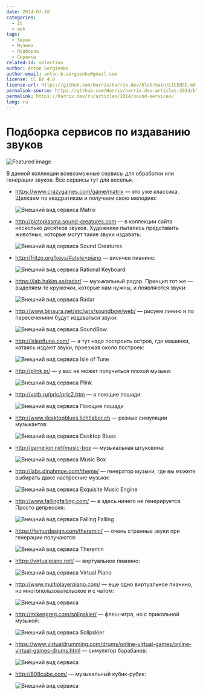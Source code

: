 ```yaml
---
date: 2014-07-18
categories:
  - it
  - web
tags:
  - Звуки
  - Музыка
  - Подборка
  - Сервисы
related-id: selection
author: Anton Sergienko
author-email: anton.b.sergienko@gmail.com
license: CC BY 4.0
license-url: https://github.com/Harrix/harrix.dev/blob/main/LICENSE.md
permalink-source: https://github.com/Harrix/harrix.dev-articles-2014/blob/main/sound-services/sound-services.md
permalink: https://harrix.dev/ru/articles/2014/sound-services/
lang: ru
---
```


# Подборка сервисов по издаванию звуков

![Featured image](featured-image.svg)

В данной коллекции всевозможные сервисы для обработки или генерации звуков. Все сервисы тут для веселья.

- <https://www.crazygames.com/game/matrix> — это уже классика. Щелкаем по квадратикам и получаем свою мелодию:

  ![Внешний вид сервиса Matrix](img/matrix.png)

- <http://pictoplasma.sound-creatures.com> — в коллекции сайта несколько десятков звуков. Художники пытались представить животных, которые могут такие звуки издавать:

  ![Внешний вид сервиса Sound Creatures](img/sound-creatures.png)

- <http://fritzo.org/keys/#style=piano> — висячее пианино:

  ![Внешний вид сервиса Rational Keyboard](img/rational-keyboard.png)

- <https://lab.hakim.se/radar/> — музыкальный радар. Принцип тот же — выделяем те кружочки, которые нам нужны, и появляются звуки:

  ![Внешний вид сервиса Radar](img/radar.png)

- <http://www.binaura.net/stc/wrx/soundbow/web/> — рисуем линию и по пересечениям будут издаваться звуки:

  ![Внешний вид сервиса SoundBow](img/sound-bow.png)

- <http://isleoftune.com/> — а тут надо построить остров, где машинки, катаясь издают звуки, проезжая около построек:

  ![Внешний вид сервиса Isle of Tune](img/isle-of-tune.png)

- <http://plink.in/> — у вас не может получиться плохой музыки:

  ![Внешний вид сервиса Plink](img/plink.png)

- <http://vstb.ru/pric/pric2.htm> — а поющие лошади:

  ![Внешний вид сервиса Поющие лошади](img/singing-horses.png)

- <http://www.desktopblues.lichtlabor.ch> — разные симуляции музыкантов:

  ![Внешний вид сервиса Desktop Blues](img/desktop-blues.png)

- <http://gamelion.net/music-box> — музыкальная штуковина:

  ![Внешний вид сервиса Music Box](img/music-box.png)

- <http://labs.dinahmoe.com/theme/> — генератор музыки, где вы можете выбирать даже настроение музыки:

  ![Внешний вид сервиса Exquisite Music Engine](img/exquisite-music-engine.png)

- <http://www.fallingfalling.com/> — а здесь ничего не генерируется. Просто депрессия:

  ![Внешний вид сервиса Falling Falling](img/falling-falling.png)

- <https://femurdesign.com/theremin/> — очень странные звуки при генерации получаются:

  ![Внешний вид сервиса Theremin](img/theremin.png)

- <https://virtualpiano.net/> — виртуальное пианино:

  ![Внешний вид сервиса Virtual Piano](img/virtual-piano.png)

- <http://www.multiplayerpiano.com/> — еще одно виртуальное пианино, но многопользовательское и с чатом:

  ![Внешний вид сервиса ](img/multiplayer-piano.png)

- <http://mikengreg.com/solipskier/> — флеш-игра, но с прикольной музыкой:

  ![Внешний вид сервиса Solipskier](img/solipskier.png)

- <https://www.virtualdrumming.com/drums/online-virtual-games/online-virtual-games-drums.html> — симулятор барабанов:

  ![Внешний вид сервиса ](img/online-virtual-games-drums.png)

- <http://808cube.com/> — музыкальный кубик-рубик:

  ![Внешний вид сервиса ](img/808cube.png)
